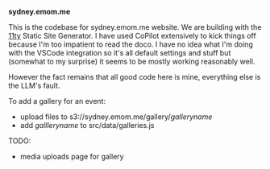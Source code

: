 **sydney.emom.me**

This is the codebase for sydney.emom.me website. We are building with the [11ty](https://www.11ty.dev) Static Site Generator. I have used CoPilot extensively to kick things off because I'm too impatient to read the doco. I have no idea what I'm doing with the VSCode integration so it's all default settings and stuff but (somewhat to my surprise) it seems to be mostly working reasonably well.

However the fact remains that all good code here is mine, everything else is the LLM's fault.

To add a gallery for an event:
 - upload files to s3://sydney.emom.me/gallery/*galleryname*
 - add *gallleryname* to src/data/galleries.js


 TODO:
  - media uploads page for gallery